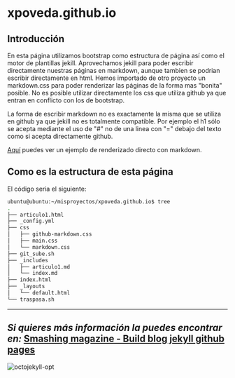 ﻿xpoveda.github.io
=================

## Introducción

En esta página utilizamos bootstrap como estructura de página así como el motor de plantillas jekill.
Aprovechamos jekill para poder escribir directamente nuestras páginas en markdown, aunque tambien se podrian escribir directamente en html.
Hemos importado de otro proyecto un markdown.css para poder renderizar las páginas de la forma mas "bonita" posible.
No es posible utilizar directamente los css que utiliza github ya que entran en conflicto con los de bootstrap.

La forma de escribir markdown no es exactamente la misma que se utiliza en github ya que jekill no es totalmente compatible.
Por ejemplo el h1 sólo se acepta mediante el uso de "#" no de una linea con "=" debajo del texto como si acepta directamente github.

[Aquí](https://xpoveda.github.io/articulo1) puedes ver un ejemplo de renderizado directo con markdown.

## Como es la estructura de esta página

El código seria el siguiente:
```bash
ubuntu@ubuntu:~/misproyectos/xpoveda.github.io$ tree
.
├── articulo1.html
├── _config.yml
├── css
│   ├── github-markdown.css
│   ├── main.css
│   └── markdown.css
├── git_sube.sh
├── _includes
│   ├── articulo1.md
│   └── index.md
├── index.html
├── _layouts
│   └── default.html
└── traspasa.sh
```

---

*Si quieres más información la puedes encontrar en:*
[Smashing magazine - Build blog jekyll github pages](https://www.smashingmagazine.com/2014/08/build-blog-jekyll-github-pages/)
---

![octojekyll-opt](https://user-images.githubusercontent.com/13355927/30377816-736912b2-9891-11e7-8690-2b3113ebaef2.jpg)
